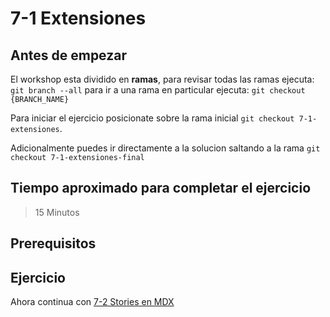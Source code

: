 # 7-1 Extensiones

## Antes de empezar

El workshop esta dividido en **ramas**, para revisar todas las ramas ejecuta: `git branch --all`
para ir a una rama en particular ejecuta: `git checkout {BRANCH_NAME}`

Para iniciar el ejercicio posicionate sobre la rama inicial `git checkout 7-1-extensiones`.

Adicionalmente puedes ir directamente a la solucion saltando a la rama `git checkout 7-1-extensiones-final`

## Tiempo aproximado para completar el ejercicio

> 15 Minutos

## Prerequisitos

## Ejercicio

Ahora continua con [7-2 Stories en MDX](7-2-stories-en-mdx.md)
